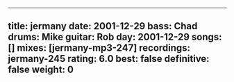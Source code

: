 
---
title: jermany
date: 2001-12-29
bass:	Chad
drums:	Mike
guitar:	Rob
day: 2001-12-29
songs: []
mixes: [jermany-mp3-247]
recordings: jermany-245
rating: 6.0
best: false
definitive: false
weight: 0
---
